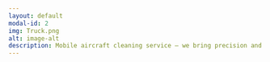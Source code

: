 ```yaml
---
layout: default
modal-id: 2
img: Truck.png
alt: image-alt
description: Mobile aircraft cleaning service — we bring precision and excellence to your doorstep or hangar. Our expert team delivers top-notch cleaning using industry-leading products and techniques, ensuring a sparkling, shiny aircraft. Experience the convenience of a superior cleaning service without leaving the comfort of your location. Choose mobility without compromising on quality for a pristine aircraft wherever you are.
---
```


